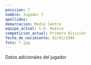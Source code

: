 ```yaml
---
posicion: 7
nombre: Jugador 7
apellidos: 
demarcacion: Medio Centro
equipo_actual: S.D. Huesca
competicion_actual: Primera División
fecha_de_nacimiento: 02/01/1994
foto: 7.jpg
---
```

Datos adicionales del jugador